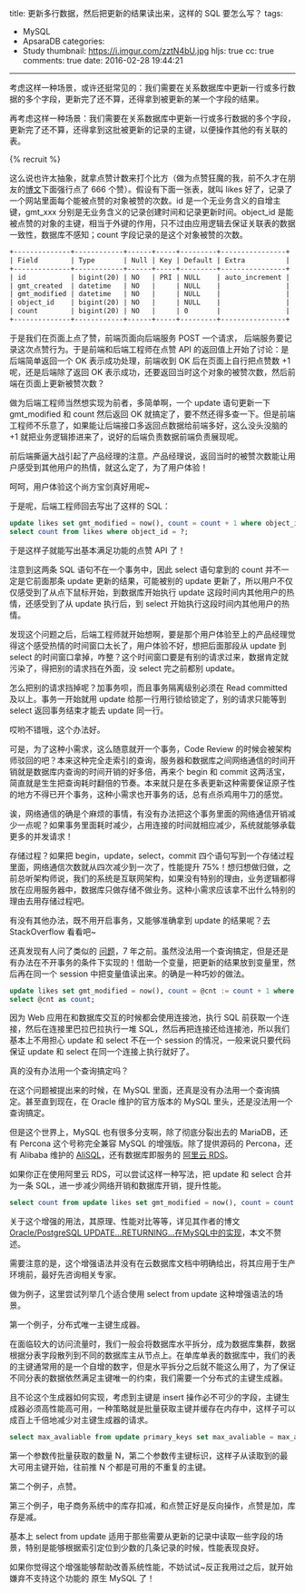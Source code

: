 title: 更新多行数据，然后把更新的结果读出来，这样的 SQL 要怎么写？
tags:
  - MySQL
  - ApsaraDB
categories:
  - Study
thumbnail: https://i.imgur.com/zztN4bU.jpg
hljs: true
cc: true
comments: true
date: 2016-02-28 19:44:21
---

考虑这样一种场景，或许还挺常见的：我们需要在关系数据库中更新一行或多行数据的多个字段，更新完了还不算，还得拿到被更新的某一个字段的结果。

再考虑这样一种场景：我们需要在关系数据库中更新一行或多行数据的多个字段，更新完了还不算，还得拿到这批被更新的记录的主键，以便操作其他的有关联的表。

<!-- more --><!-- indicate-the-source -->

{% recruit %}

这么说也许太抽象，就拿点赞计数来打个比方（做为点赞狂魔的我，前不久才在朋友的[博文][5]下面强行点了 666 个赞）。假设有下面一张表，就叫 likes 好了，记录了一个网站里面每个能被点赞的对象被赞的次数。id 是一个无业务含义的自增主键，gmt\_xxx 分别是无业务含义的记录创建时间和记录更新时间。object\_id 是能被点赞的对象的主键，相当于外键的作用，只不过由应用逻辑去保证关联表的数据一致性，数据库不感知；count 字段记录的是这个对象被赞的次数。


```xml
+--------------+------------+------+-----+---------+----------------+
| Field        | Type       | Null | Key | Default | Extra          |
+--------------+------------+------+-----+---------+----------------+
| id           | bigint(20) | NO   | PRI | NULL    | auto_increment |
| gmt_created  | datetime   | NO   |     | NULL    |                |
| gmt_modified | datetime   | NO   |     | NULL    |                |
| object_id    | bigint(20) | NO   |     | NULL    |                |
| count        | bigint(20) | NO   |     | 0       |                |
+--------------+------------+------+-----+---------+----------------+
```

于是我们在页面上点了赞，前端页面向后端服务 POST 一个请求， 后端服务要记录这次点赞行为。于是前端和后端工程师在点赞 API 的返回值上开始了讨论：是后端简单返回一个 OK 表示成功处理，前端收到 OK 后在页面上自行把点赞数 +1 呢，还是后端除了返回 OK 表示成功，还要返回当时这个对象的被赞次数，然后前端在页面上更新被赞次数？

做为后端工程师当然想实现为前者，多简单啊，一个 update 语句更新一下 gmt_modified 和 count 然后返回 OK 就搞定了，要不然还得多查一下。但是前端工程师不乐意了，如果能让后端接口多返回点数据给前端多好，这么没头没脑的 +1 就把业务逻辑掺进来了，说好的后端负责数据前端负责展现呢。

前后端撕逼大战引起了产品经理的注意。产品经理说，返回当时的被赞次数能让用户感受到其他用户的热情，就这么定了，为了用户体验！

呵呵，用户体验这个尚方宝剑真好用呢~

于是呢，后端工程师回去写出了这样的 SQL：

```sql
update likes set gmt_modified = now(), count = count + 1 where object_id = ?;
select count from likes where object_id = ?;
```

于是这样子就能写出基本满足功能的点赞 API 了！

注意到这两条 SQL 语句不在一个事务中，因此 select 语句拿到的 count 并不一定是它前面那条 update 更新的结果，可能被别的 update 更新了，所以用户不仅仅感受到了从点下鼠标开始，到数据库开始执行 update 这段时间内其他用户的热情，还感受到了从 update 执行后，到 select 开始执行这段时间内其他用户的热情。

发现这个问题之后，后端工程师就开始想啊，要是那个用户体验至上的产品经理觉得这个感受热情的时间窗口太长了，用户体验不好，想把后面那段从 update 到 select 的时间窗口拿掉，咋整？这个时间窗口要是有别的请求过来，数据肯定就污染了，得把别的请求挡在外面，没 select 完之前都别 update。

怎么把别的请求挡掉呢？加事务呗，而且事务隔离级别必须在 Read committed 及以上。事务一开始就用 update 给那一行用行锁给锁定了，别的请求只能等到 select 返回事务结束才能去 update 同一行。

哎哟不错哦，这个办法好。

可是，为了这种小需求，这么随意就开一个事务，Code Review 的时候会被架构师驳回的吧？本来这种完全走索引的查询，服务器和数据库之间网络通信的时间开销就是数据库内查询的时间开销的好多倍，再来个 begin 和 commit 这两活宝，简直就是生生把查询耗时翻倍的节奏。本来就只是在多表更新这种需要保证原子性的地方不得已开个事务，这种小需求也开事务的话，总有点杀鸡用牛刀的感觉。

诶，网络通信的确是个麻烦的事情，有没有办法把这个事务里面的网络通信开销减少一点呢？如果事务里面耗时减少，占用连接的时间就相应减少，系统就能够承载更多的并发请求！

存储过程？如果把 begin，update，select，commit 四个语句写到一个存储过程里面，网络通信次数就从四次减少到一次了，性能提升 75%！想归想做归做，之前总听架构师说，我们的系统是互联网架构，如果没有特别的理由，业务逻辑都得放在应用服务器中，数据库只做存储不做业务。这种小需求应该拿不出什么特别的理由去用存储过程吧。

有没有其他办法，既不用开启事务，又能够准确拿到 update 的结果呢？去 StackOverflow 看看吧~

还真发现有人问了类似的 [问题][1]，7 年之前。虽然没法用一个查询搞定，但是还是有办法在不开事务的条件下实现的！借助一个变量，把更新的结果放到变量里，然后再在同一个 session 中把变量值读出来。的确是一种巧妙的做法。

```sql
update likes set gmt_modified = now(), count = @cnt := count + 1 where object_id = ?;
select @cnt as count;
```

因为 Web 应用在和数据库交互的时候都会使用连接池，执行 SQL 前获取一个连接，然后在连接里巴拉巴拉执行一堆 SQL，然后再把连接还给连接池，所以我们基本上不用担心 update 和 select 不在一个 session 的情况，一般来说只要代码保证 update 和 select 在同一个连接上执行就好了。

真的没有办法用一个查询搞定吗？

在这个问题被提出来的时候，在 MySQL 里面，还真是没有办法用一个查询搞定。甚至直到现在，在 Oracle 维护的官方版本的 MySQL 里头，还是没法用一个查询搞定。

但是这个世界上，MySQL 也有很多分支啊，除了彻底分裂出去的 MariaDB，还有 Percona 这个号称完全兼容 MySQL 的增强版。除了提供源码的 Percona，还有 Alibaba 维护的 [AliSQL][2]，还有数据库即服务的 [阿里云 RDS][3]。

如果你正在使用阿里云 RDS，可以尝试这样一种写法，把 update 和 select 合并为一条 SQL，进一步减少网络开销和数据库开销，提升性能。

```sql
select count from update likes set gmt_modified = now(), count = count + 1 where object_id = ？;
```

关于这个增强的用法，其原理、性能对比等等，详见其作者的博文 [Oracle/PostgreSQL UPDATE…RETURNING…在MySQL中的实现][4]，本文不赘述。

需要注意的是，这个增强语法并没有在云数据库文档中明确给出，将其应用于生产环境前，最好先咨询相关专家。

做为例子，这里尝试列举几个适合使用 select from update 这种增强语法的场景。

第一个例子，分布式唯一主键生成器。

在面临较大的访问流量时，我们一般会将数据库水平拆分，成为数据库集群，数据根据分表字段散列到不同的数据库主从节点上。在单库单表的数据库中，我们的表的主键通常用的是一个自增的数字，但是水平拆分之后就不能这么用了，为了保证不同分表的数据依然满足主键唯一的约束，我们需要一个分布式的主键生成器。

且不论这个生成器如何实现，考虑到主键是 insert 操作必不可少的字段，主键生成器必须高性能高可用，一种策略就是批量获取主键并缓存在内存中，这样子可以成百上千倍地减少对主键生成器的请求。

```sql
select max_avaliable from update primary_keys set max_avaliable = max_avaliable + ? where primary_key = ?;
```

第一个参数传批量获取的数量 N，第二个参数传主键标识，这样子从读取到的最大可用主键开始，往前推 N 个都是可用的不重复的主键。

第二个例子，点赞。

第三个例子，电子商务系统中的库存扣减，和点赞正好是反向操作，点赞是加，库存是减。

基本上 select from update 适用于那些需要从更新的记录中读取一些字段的场景，特别是能够根据索引定位到少数的几条记录的时候，性能表现良好。

如果你觉得这个增强能够帮助改善系统性能，不妨试试~反正我用过之后，就开始嫌弃不支持这个功能的 原生 MySQL 了！

[1]: http://stackoverflow.com/questions/562693/mysql-update-and-select-in-one-pass
[2]: https://www.percona.com/live/data-performance-conference-2016/sessions/whats-new-alisql-alibabas-branch-mysql#community-voting
[3]: https://www.aliyun.com/product/rds/
[4]: http://www.gpfeng.com/?p=134
[5]: http://cubernet.cn/236.html
